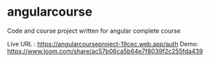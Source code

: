 # angularcourse
Code and course project written for angular complete course

Live URL : https://angularcourseproject-19cec.web.app/auth
Demo: https://www.loom.com/share/ac57b06ca5b64e7f8039f2c255fda439
